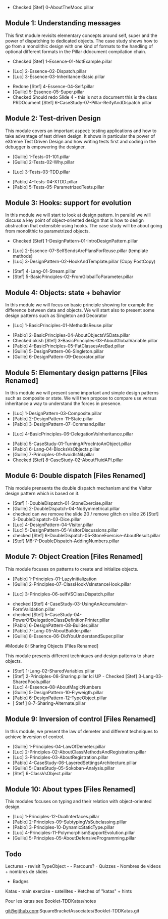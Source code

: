 - Checked [Stef] 0-AboutTheMooc.pillar

## Module 1: Understanding messages
This first module revisits elementary concepts around self, super and the power of dispatching to dedicated objects.
The case study shows how to go from a monolithic design with one kind of formats to the handling of optional different formats in the Pillar ddocument compilation chain.

- Checked [Stef] 1-Essence-01-NotExample.pillar
+ [Luc] 2-Essence-02-Dispatch.pillar
+ [Luc] 3-Essence-03-Inheritance-Basic.pillar
- Redone [Stef] 4-Essence-04-Self.pillar
- [Guille] 5-Essence-05-Super.pillar
- Checked Should redo Slide 4 - this is not a document this is the class PRDOcument [Stef] 6-CaseStudy-07-Pillar-ReifyAndDispatch.pillar

## Module 2: Test-driven Design
This module covers an important aspect: testing applications and how to take advantage of test driven design. It shows in particular the power of eXtreme Test Driven Design and how writing tests first and coding in the debugger is empowering the designer.

- [Guille] 1-Tests-01-101.pillar
- [Guille] 2-Tests-02-Why.pillar
+ [Luc] 3-Tests-03-TDD.pillar
- [Pablo] 4-Tests-04-XTDD.pillar
- [Pablo] 5-Tests-05-ParametrizedTests.pillar

## Module 3: Hooks: support for evolution
In this module we will start to look at design pattern. In parallel we will discuss a key point of object-oriented design that is how to design abstraction that extensible using hooks. The case study will be about going from monolithic to parametrized objects.

- Checked [Stef] 1-DesignPattern-01-IntroDesignPattern.pillar
+ [Luc] 2-Essence-07-SelfSendsArePlansForReuse.pillar (template methods)
+ [Luc] 3-DesignPattern-02-HookAndTemplate.pillar (Copy PostCopy)
- [Stef] 4-Lang-01-Stream.pillar
- [Stef] 5-BasicPrinciples-02-FromGlobalToParameter.pillar

## Module 4: Objects: state + behavior
In this module we will focus on basic principle showing for example the difference between data and objects. We will start also to present
some design patterns such as Singleton and Decorator

+ [Luc] 1-BasicPrinciples-01-MethodIsReuse.pillar
- [Pablo] 2-BasicPrinciples-04-AboutObjectsVSData.pillar
- Checked okish [Stef] 3-BasicPrinciples-03-AboutGlobalVariable.pillar
- [Pablo] 4-BasicPrinciples-05-FatClassesAreBad.pillar
- [Guille] 5-DesignPattern-06-Singleton.pillar
- [Guille] 6-DesignPattern-09-Decorator.pillar

## Module 5: Elementary design patterns [Files Renamed]

In this module we will present some important and simple design patterns such as composite or state. We will then propose to compare use versus inheritance a way to understand the forces in presence.

- [Luc] 1-DesignPattern-03-Composite.pillar
- [Pablo] 2-DesignPattern-11-State.pillar
- [Pablo] 3-DesignPattern-07-Command.pillar
+ [Luc] 4-BasicPrinciples-06-DelegationVsInheritance.pillar
- [Pablo] 5-CaseStudy-01-TurningAProcIntoAnObject.pillar
- [Pablo] 6-Lang-04-BlocksVsObjects.pillar
- [Guille] 7-Principles-01-AvoidIsNil.pillar
- Checked [Stef] 8-CaseStudy-02-AboutFluidAPI.pillar

## Module 6: Double dispatch [Files Renamed]

This module prensents the double dispatch mechanism and the Visitor design pattern which is based on it.

- [Stef] 1-DoubleDispatch-01-StoneExercise.pillar
- [Guille] 2-DoubleDispatch-04-NoSymmetrical.pillar
- checked can we remove the slide 20 / remove glitch on slide 26  [Stef] 3-DoubleDispatch-03-Dice.pillar
- [Luc] 4-DesignPattern-04-Visitor.pillar
- [Luc] 5-DesignPattern-05-VisitorDiscussions.pillar
- checked [Stef] 6-DoubleDispatch-05-StoneExercise-AboutResult.pillar
- [Stef] M6-7-DoubleDispatch-AddingNumbers.pillar

## Module 7: Object Creation [Files Renamed]

This module focuses on patterns to create and initialize objects.

- [Pablo] 1-Principles-01-LazyInitialization
- [Guille] 2-Principles-07-ClassHookVsInstanceHook.pillar
+ [Luc] 3-Principles-06-selfVSClassDispatch.pillar
- checked [Stef] 4-CaseStudy-03-UsingAnAccumulator-FormValidation.pillar
- checked [Stef] 5-CaseStudy-04-PowerOfDelegationClassDefinitionPrinter.pillar
- [Pablo] 6-DesignPattern-08-Builder.pillar
- [Pablo] 7-Lang-05-AboutBuilder.pillar
- [Guille] 8-Essence-06-DidYouUnderstandSuper.pillar

#Module 8: Sharing Objects [Files Renamed]

This module presents different techniques and design patterns to share objects.

- [Stef] 1-Lang-02-SharedVariables.pillar
- [Stef] 2-Principles-08-Sharing.pillar
Ici UP - Checked [Stef] 3-Lang-03-SharedPools.pillar
- [Luc] 4-Essence-08-AboutMagicNumbers
- [Guille] 5-DesignPattern-10-Flyweigth.pillar
- [Pablo] 6-DesignPattern-12-TypeObject.pillar
 - [ Stef ] 8-7-Sharing-Alternate.pillar

## Module 9: Inversion of control [Files Renamed]

In this module, we present the law of demeter and different techniques to achieve Inversion of control.

- [Guille] 1-Principles-04-LawOfDemeter.pillar
- [Luc] 2-Principles-02-AboutClassMethodsAndRegistration.pillar
- [Luc] 3-Principles-03-AboutRegistration.pillar
- [Pablo] 4-CaseStudy-06-LayeredSettingsArchitecture.pillar
- [Guille] 5-CaseStudy-05-Sokoban-Analysis.pillar
- [Stef] 6-ClassVsObject.pillar

## Module 10: About types [Files Renamed]

This modules focuses on typing and their relation with object-oriented design.

- [Luc] 1-Principles-12-DualInterfaces.pillar
- [Pablo] 2-Principles-09-SubtypingVsSubclassing.pillar
- [Pablo] 3-Principles-10-DynamicStaticType.pillar
- [Luc] 4-Principles-11-PolymorphismSupportEvolution.pillar
- [Guille] 5-Principles-05-AboutDefensiveProgramming.pillar



## Todo


Lectures
	- revisit TypeObject -
	- Parcours?
	- Quizzes
	- Nombres de videos + nombres de slides

- Badges

Katas
	- main exercise
	- satellites
	- Ketches of "katas" + hints


Pour les katas see Booklet-TDDKatas/notes

git@github.com:SquareBracketAssociates/Booklet-TDDKatas.git




